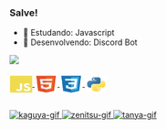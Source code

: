 
### Salve!
* 🌱 Estudando: Javascript
* 🔭 Desenvolvendo: Discord Bot

  
<div>
  <a href="https://github.com/NakkiiBrks">
  <img height="180em" src="https://github-readme-stats.vercel.app/api?username=NakkiiBrks&show_icons=true&theme=tokyonight&include_all_commits=true&count_private=true"/>
</div>
<div style="display: inline_block"><br>
  <img align="center" alt="Rafa-Js" height="30" width="40" src="https://raw.githubusercontent.com/devicons/devicon/master/icons/javascript/javascript-plain.svg">
  <img align="center" alt="Rafa-HTML" height="30" width="40" src="https://raw.githubusercontent.com/devicons/devicon/master/icons/html5/html5-original.svg">
  <img align="center" alt="Rafa-CSS" height="30" width="40" src="https://raw.githubusercontent.com/devicons/devicon/master/icons/css3/css3-original.svg">
  <img align="center" alt="Rafa-Python" height="30" width="40" src="https://raw.githubusercontent.com/devicons/devicon/master/icons/python/python-original.svg">
</div>

  ##
<div>
  <img width='250px' height='250px' src='https://i.pinimg.com/originals/e1/5e/5c/e15e5c9258fb3f028285d5230715abf9.gif' alt='kaguya-gif'>
  <img width='250px' height='250px' src='https://i.imgur.com/pBsaKKg.gif' alt='zenitsu-gif'>
  <img width='250px' height='250px' src='https://i.imgur.com/ea3kbH2.gif' alt='tanya-gif'>
</div>

